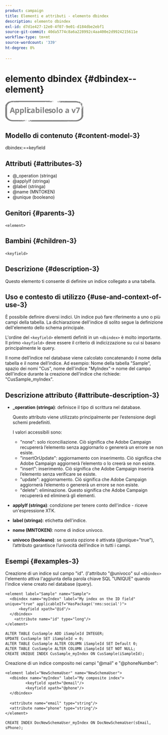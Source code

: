 ```yaml
---
product: campaign
title: Elementi e attributi - elemento dbindex
description: elemento dbindex
exl-id: d7d1e427-12e0-4f07-9e01-d184dbe2ebf1
source-git-commit: 40da5774c8a6a228992c4aa400e2d9924215611e
workflow-type: tm+mt
source-wordcount: '339'
ht-degree: 0%

---
```


# elemento dbindex {#dbindex--element}

![](../../../assets/v7-only.svg)

## Modello di contenuto {#content-model-3}

dbindex:==keyfield

## Attributi {#attributes-3}

* @_operation (stringa)
* @applyIf (stringa)
* @label (stringa)
* @name (MNTOKEN)
* @unique (booleano)

## Genitori {#parents-3}

`<element>`

## Bambini {#children-3}

`<keyfield>`

## Descrizione {#description-3}

Questo elemento ti consente di definire un indice collegato a una tabella.

## Uso e contesto di utilizzo {#use-and-context-of-use-3}

È possibile definire diversi indici. Un indice può fare riferimento a uno o più campi della tabella. La dichiarazione dell&#39;indice di solito segue la definizione dell&#39;elemento dello schema principale.

L&#39;ordine del `<keyfield>` elementi definiti in un `<dbindex>` è molto importante. Il primo `<keyfield>` deve essere il criterio di indicizzazione su cui si basano principalmente le query.

Il nome dell’indice nel database viene calcolato concatenando il nome della tabella e il nome dell’indice. Ad esempio: Nome della tabella &quot;Sample&quot;, spazio dei nomi &quot;Cus&quot;, nome dell&#39;indice &quot;MyIndex&quot;-> nome del campo dell&#39;indice durante la creazione dell&#39;indice che richiede: &quot;CusSample_myIndex&quot;.

## Descrizione attributo {#attribute-description-3}

* **_operation (stringa)**: definisce il tipo di scrittura nel database.

   Questo attributo viene utilizzato principalmente per l’estensione degli schemi predefiniti.

   I valori accessibili sono:

   * &quot;none&quot;: solo riconciliazione. Ciò significa che Adobe Campaign recupererà l’elemento senza aggiornarlo o genererà un errore se non esiste.
   * &quot;insertOrUpdate&quot;: aggiornamento con inserimento. Ciò significa che Adobe Campaign aggiornerà l’elemento o lo creerà se non esiste.
   * &quot;insert&quot;: inserimento. Ciò significa che Adobe Campaign inserirà l’elemento senza verificare se esiste.
   * &quot;update&quot;: aggiornamento. Ciò significa che Adobe Campaign aggiornerà l’elemento o genererà un errore se non esiste.
   * &quot;delete&quot;: eliminazione. Questo significa che Adobe Campaign recupererà ed eliminerà gli elementi.

* **applyIf (stringa)**: condizione per tenere conto dell&#39;indice - riceve un&#39;espressione XTK.
* **label (stringa)**: etichetta dell&#39;indice.
* **nome (MNTOKEN)**: nome di indice univoco.
* **univoco (booleano)**: se questa opzione è attivata (@unique=&quot;true&quot;), l’attributo garantisce l’univocità dell’indice in tutti i campi.

## Esempi {#examples-3}

Creazione di un indice sul campo &quot;id&quot;. (l&#39;attributo &quot;@univoco&quot; sul `<dbindex>` l&#39;elemento attiva l&#39;aggiunta della parola chiave SQL &quot;UNIQUE&quot; quando l&#39;indice viene creato nel database (query).

```
<element label="Sample" name="Sample">
  <dbindex name="myIndex" label="My index on the ID field" unique="true" applicableIf="HasPackage('nms:social')">
      <keyfield xpath="@id"/>
  </dbindex>
    <attribute name="id" type="long"/>
</element>          
```

```
ALTER TABLE CusSample ADD iSampleId INTEGER;
UPDATE CusSample SET iSampleId = 0;
ALTER TABLE CusSample ALTER COLUMN iSampleId SET Default 0;
ALTER TABLE CusSample ALTER COLUMN iSampleId SET NOT NULL; 
CREATE UNIQUE INDEX CusSample_myIndex ON CusSample(iSampleId);
```

Creazione di un indice composito nei campi &quot;@mail&quot; e &quot;@phoneNumber&quot;:

```
<element label="NewSchemaUser" name="NewSchemaUser">
  <dbindex name="myIndex" label="My composite index">
         <keyfield xpath="@email"/>
         <keyfield xpath="@phone"/>
  </dbindex>
  
  <attribute name="email" type="string"/>
  <attribute name="phone" type="string"/>
</element>      
```

```
CREATE INDEX DocNewSchemaUser_myIndex ON DocNewSchemaUser(sEmail, sPhone);
```
